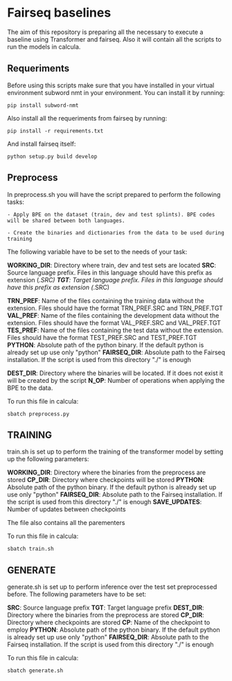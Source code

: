 # Fairseq baselines

The aim of this repository is preparing all the necessary to execute a baseline using Transformer and fairseq. Also it will contain all the scripts to run the models in calcula.

## Requeriments

Before using this scripts make sure that you have installed in your virtual environment subword nmt in your environment. You can install it by running:

    pip install subword-nmt

Also install all the requeriments from fairseq by running:

    pip install -r requirements.txt

And install fairseq itself:

    python setup.py build develop

## Preprocess

In preprocess.sh you will have the script prepared to perform the following tasks:

    - Apply BPE on the dataset (train, dev and test splints). BPE codes will be shared between both languages.

    - Create the binaries and dictionaries from the data to be used during training

The following variable have to be set to the needs of your task:

**WORKING_DIR**: Directory where train, dev and test sets are located
**SRC**: Source language prefix. Files in this language should have this prefix as extension (*.SRC)
**TGT**: Target language prefix. Files in this language should have this prefix as extension (*.SRC)

**TRN_PREF**: Name of the files containing the training data without the extension. Files should have the format TRN_PREF.SRC and TRN_PREF.TGT
**VAL_PREF**: Name of the files containing the development data without the extension. Files should have the format VAL_PREF.SRC and VAL_PREF.TGT
**TES_PREF**: Name of the files containing the test data without the extension. Files should have the format TEST_PREF.SRC and TEST_PREF.TGT
**PYTHON**: Absolute path of the python binary. If the default python is already set up use only "python"
**FAIRSEQ_DIR**: Absolute path to the Fairseq installation. If the script is used from this directory "./" is enough

**DEST_DIR**: Directory where the binaries will be located. If it does not exist it will be created by the script
**N_OP**: Number of operations when applying the BPE to the data.

To run this file in calcula:

    sbatch preprocess.py

## TRAINING

train.sh is set up to perform the training of the transformer model by setting up the following parameters:

**WORKING_DIR**: Directory where the binaries from the preprocess are stored
**CP_DIR**: Directory where checkpoints will be stored
**PYTHON**: Absolute path of the python binary. If the default python is already set up use only "python"
**FAIRSEQ_DIR**: Absolute path to the Fairseq installation. If the script is used from this directory "./" is enough
**SAVE_UPDATES**: Number of updates between checkpoints 

The file also contains all the parementers

To run this file in calcula:

    sbatch train.sh

## GENERATE

generate.sh is set up to perform inference over the test set preprocessed before. The following parameters have to be set:

**SRC**: Source language prefix
**TGT**: Target language prefix
**DEST_DIR**: Directory where the binaries from the preprocess are stored
**CP_DIR**: Directory where checkpoints are stored
**CP**: Name of the checkpoint to employ 
**PYTHON**: Absolute path of the python binary. If the default python is already set up use only "python"
**FAIRSEQ_DIR**: Absolute path to the Fairseq installation. If the script is used from this directory "./" is enough

To run this file in calcula:

    sbatch generate.sh





